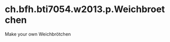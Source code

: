 ch.bfh.bti7054.w2013.p.Weichbroetchen
=====================================

Make your own Weichbrötchen
